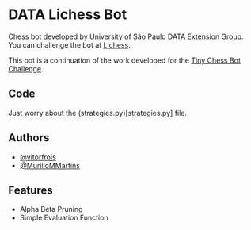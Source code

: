# DATA Lichess Bot
Chess bot developed by University of São Paulo DATA Extension Group. You can challenge the bot at [Lichess](https://lichess.org/nolinkyet).

This bot is a continuation of the work developed for the [Tiny Chess Bot Challenge](https://github.com/icmc-data/tiny-chess-bots).

## Code 
Just worry about the (strategies.py)[strategies.py] file.

## Authors
- [@vitorfrois](https://www.github.com/vitorfrois)
- [@MurilloMMartins](https://www.github.com/MurilloMMartins)


## Features
- Alpha Beta Pruning
- Simple Evaluation Function
